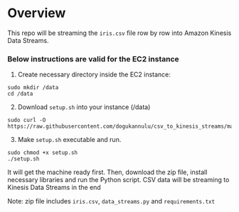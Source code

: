 # Overview

This repo will be streaming the `iris.csv` file row by row into Amazon Kinesis Data Streams.

### Below instructions are valid for the EC2 instance

1. Create necessary directory inside the EC2 instance:
````
sudo mkdir /data
cd /data
````

2. Download `setup.sh` into your instance (/data)
````
sudo curl -O https://raw.githubusercontent.com/dogukannulu/csv_to_kinesis_streams/main/setup.sh
````

3. Make `setup.sh` executable and run.

````
sudo chmod +x setup.sh
./setup.sh
````

It will get the machine ready first. Then, download the zip file, install necessary libraries and run the Python script.
CSV data will be streaming to Kinesis Data Streams in the end

Note: zip file includes `iris.csv`, `data_streams.py` and `requirements.txt`
